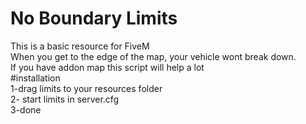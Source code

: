 # No Boundary Limits
This is a basic resource for FiveM  
When you get to the edge of the map, your vehicle wont break down.  
If you have addon map this script will help a lot   
#installation  
1-drag limits to your resources folder  
2- start limits in server.cfg  
3-done  
  

